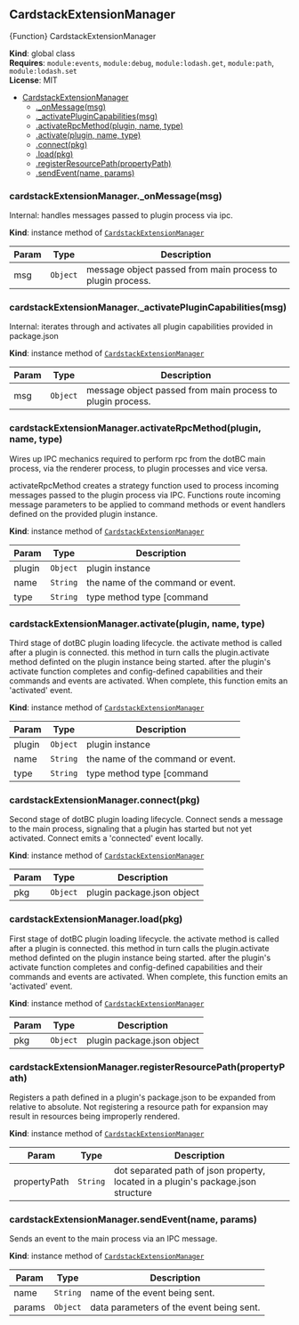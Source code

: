 <a name="CardstackExtensionManager"></a>

## CardstackExtensionManager
{Function} CardstackExtensionManager

**Kind**: global class  
**Requires**: <code>module:events</code>, <code>module:debug</code>, <code>module:lodash.get</code>, <code>module:path</code>, <code>module:lodash.set</code>  
**License**: MIT  

* [CardstackExtensionManager](#CardstackExtensionManager)
    * [._onMessage(msg)](#CardstackExtensionManager+_onMessage)
    * [._activatePluginCapabilities(msg)](#CardstackExtensionManager+_activatePluginCapabilities)
    * [.activateRpcMethod(plugin, name, type)](#CardstackExtensionManager+activateRpcMethod)
    * [.activate(plugin, name, type)](#CardstackExtensionManager+activate)
    * [.connect(pkg)](#CardstackExtensionManager+connect)
    * [.load(pkg)](#CardstackExtensionManager+load)
    * [.registerResourcePath(propertyPath)](#CardstackExtensionManager+registerResourcePath)
    * [.sendEvent(name, params)](#CardstackExtensionManager+sendEvent)

<a name="CardstackExtensionManager+_onMessage"></a>

### cardstackExtensionManager._onMessage(msg)
Internal: handles messages passed to plugin process via ipc.

**Kind**: instance method of <code>[CardstackExtensionManager](#CardstackExtensionManager)</code>  

| Param | Type | Description |
| --- | --- | --- |
| msg | <code>Object</code> | message object passed from main process to plugin process. |

<a name="CardstackExtensionManager+_activatePluginCapabilities"></a>

### cardstackExtensionManager._activatePluginCapabilities(msg)
Internal: iterates through and activates all plugin capabilities provided in 
package.json

**Kind**: instance method of <code>[CardstackExtensionManager](#CardstackExtensionManager)</code>  

| Param | Type | Description |
| --- | --- | --- |
| msg | <code>Object</code> | message object passed from main process to plugin process. |

<a name="CardstackExtensionManager+activateRpcMethod"></a>

### cardstackExtensionManager.activateRpcMethod(plugin, name, type)
Wires up IPC mechanics required to perform rpc from the dotBC main process, via the
renderer process, to plugin processes and vice versa. 

activateRpcMethod creates a strategy function used to process incoming messages passed 
to the plugin process via IPC. Functions route incoming message parameters to be applied 
to command methods or event handlers defined on the provided plugin instance.

**Kind**: instance method of <code>[CardstackExtensionManager](#CardstackExtensionManager)</code>  

| Param | Type | Description |
| --- | --- | --- |
| plugin | <code>Object</code> | plugin instance |
| name | <code>String</code> | the name of the command or event. |
| type | <code>String</code> | type method type [command|event]. |

<a name="CardstackExtensionManager+activate"></a>

### cardstackExtensionManager.activate(plugin, name, type)
Third stage of dotBC plugin loading lifecycle. the activate method is called after
a plugin is connected. this method in turn calls the plugin.activate method definted 
on the plugin instance being started. after the plugin's activate function completes
and config-defined capabilities and their commands and events are activated. When
complete, this function emits an 'activated' event.

**Kind**: instance method of <code>[CardstackExtensionManager](#CardstackExtensionManager)</code>  

| Param | Type | Description |
| --- | --- | --- |
| plugin | <code>Object</code> | plugin instance |
| name | <code>String</code> | the name of the command or event. |
| type | <code>String</code> | type method type [command|event]. |

<a name="CardstackExtensionManager+connect"></a>

### cardstackExtensionManager.connect(pkg)
Second stage of dotBC plugin loading lifecycle. Connect sends a message
to the main process, signaling that a plugin has started but not yet activated. Connect
emits a 'connected' event locally.

**Kind**: instance method of <code>[CardstackExtensionManager](#CardstackExtensionManager)</code>  

| Param | Type | Description |
| --- | --- | --- |
| pkg | <code>Object</code> | plugin package.json object |

<a name="CardstackExtensionManager+load"></a>

### cardstackExtensionManager.load(pkg)
First stage of dotBC plugin loading lifecycle. the activate method is called after
a plugin is connected. this method in turn calls the plugin.activate method definted 
on the plugin instance being started. after the plugin's activate function completes
and config-defined capabilities and their commands and events are activated. When
complete, this function emits an 'activated' event.

**Kind**: instance method of <code>[CardstackExtensionManager](#CardstackExtensionManager)</code>  

| Param | Type | Description |
| --- | --- | --- |
| pkg | <code>Object</code> | plugin package.json object |

<a name="CardstackExtensionManager+registerResourcePath"></a>

### cardstackExtensionManager.registerResourcePath(propertyPath)
Registers a path defined in a plugin's package.json to be expanded from relative
to absolute. Not registering a resource path for expansion may result in 
resources being improperly rendered.

**Kind**: instance method of <code>[CardstackExtensionManager](#CardstackExtensionManager)</code>  

| Param | Type | Description |
| --- | --- | --- |
| propertyPath | <code>String</code> | dot separated path of json property, located in a plugin's package.json structure |

<a name="CardstackExtensionManager+sendEvent"></a>

### cardstackExtensionManager.sendEvent(name, params)
Sends an event to the main process via an IPC message.

**Kind**: instance method of <code>[CardstackExtensionManager](#CardstackExtensionManager)</code>  

| Param | Type | Description |
| --- | --- | --- |
| name | <code>String</code> | name of the event being sent. |
| params | <code>Object</code> | data parameters of the event being sent. |

